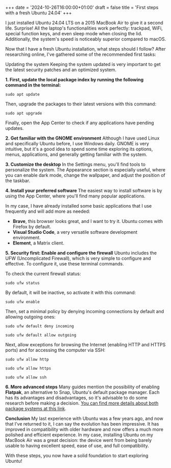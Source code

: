 +++
date = '2024-10-26T16:00:00+01:00'
draft = false
title = 'First steps with a fresh Ubuntu 24.04'
+++

I just installed Ubuntu 24.04 LTS on a 2015 MacBook Air to give it a second life. Surprise! All the laptop's functionalities work perfectly: trackpad, WiFi, special function keys, and even sleep mode when closing the lid. Additionally, the system's speed is noticeably superior compared to macOS.

Now that I have a fresh Ubuntu installation, what steps should I follow? After researching online, I've gathered some of the recommended first tasks:

Updating the system
Keeping the system updated is very important to get the latest security patches and an optimized system.

**1. First, update the local package index by running the following command in the terminal:**

```sudo apt update```

Then, upgrade the packages to their latest versions with this command:

```sudo apt upgrade```

Finally, open the App Center to check if any applications have pending updates.

**2. Get familiar with the GNOME environment**
Although I have used Linux and specifically Ubuntu before, I use Windows daily. GNOME is very intuitive, but it's a good idea to spend some time exploring its options, menus, applications, and generally getting familiar with the system.

**3. Customize the desktop**
In the Settings menu, you'll find tools to personalize the system. The Appearance section is especially useful, where you can enable dark mode, change the wallpaper, and adjust the position of the taskbar.

**4. Install your preferred software**
The easiest way to install software is by using the App Center, where you'll find many popular applications.

In my case, I have already installed some basic applications that I use frequently and will add more as needed:

- **Brave**, this browser looks great, and I want to try it. Ubuntu comes with Firefox by default.
- **Visual Studio Code**, a very versatile software development environment.
- **Element**, a Matrix client.

**5. Security first: Enable and configure the firewall**
Ubuntu includes the UFW (Uncomplicated Firewall), which is very simple to configure and effective. To configure it, use these terminal commands.

To check the current firewall status:

```sudo ufw status```

By default, it will be inactive, so activate it with this command:

```sudo ufw enable```

Then, set a minimal policy by denying incoming connections by default and allowing outgoing ones:

```sudo ufw default deny incoming```

```sudo ufw default allow outgoing```

Next, allow exceptions for browsing the Internet (enabling HTTP and HTTPS ports) and for accessing the computer via SSH:

```sudo ufw allow http```

```sudo ufw allow https```

```sudo ufw allow ssh```

**6. More advanced steps**
Many guides mention the possibility of enabling **Flatpak**, an alternative to Snap, Ubuntu's default package manager. Each has its advantages and disadvantages, so it's advisable to do some research before making a decision. [You can find more details about both package systems at this link](https://itsfoss.com/flatpak-vs-snap/).

**Conclusion**
My last experience with Ubuntu was a few years ago, and now that I’ve returned to it, I can say the evolution has been impressive. It has improved in compatibility with older hardware and now offers a much more polished and efficient experience. In my case, installing Ubuntu on my MacBook Air was a great decision: the device went from being barely usable to having excellent speed, ease of use, and full compatibility.

With these steps, you now have a solid foundation to start exploring Ubuntu!